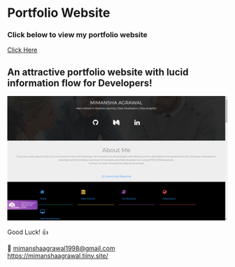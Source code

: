 # Portfolio Website

### Click below to view my portfolio website
[Click Here](https://mimanshaagrawal.tiiny.site/)

## An attractive portfolio website with lucid information flow for Developers!


<p align="center"> 
  <kbd>
  	<a href="https://chandrikadeb7.github.io/" target="_blank">
		<img src="Screenshot (21).png"></img>
	</a>
  </kbd>
</p>

Good Luck! :+1: 

:e-mail: mimanshaagrawal1998@gmail.com  
https://mimanshaagrawal.tiiny.site/
